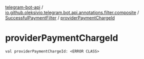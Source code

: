 [telegram-bot-api](../../index.md) / [io.github.oleksivio.telegram.bot.api.annotations.filter.composite](../index.md) / [SuccessfulPaymentFilter](index.md) / [providerPaymentChargeId](./provider-payment-charge-id.md)

# providerPaymentChargeId

`val providerPaymentChargeId: <ERROR CLASS>`